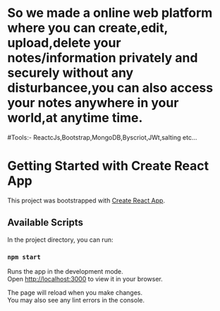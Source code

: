 # So we made a online web platform where you can create,edit, upload,delete your notes/information privately and securely without any disturbancee,you can also access your notes anywhere in your world,at anytime time.

#Tools:- ReactcJs,Bootstrap,MongoDB,Byscriot,JWt,salting etc...
# Getting Started with Create React App

This project was bootstrapped with [Create React App](https://github.com/facebook/create-react-app).

## Available Scripts

In the project directory, you can run:

### `npm start`

Runs the app in the development mode.\
Open [http://localhost:3000](http://localhost:3000) to view it in your browser.

The page will reload when you make changes.\
You may also see any lint errors in the console.









